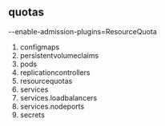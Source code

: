 ##  quotas

--enable-admission-plugins=ResourceQuota
1. configmaps
2. persistentvolumeclaims
3. pods
4. replicationcontrollers	
5. resourcequotas
6. services
7. services.loadbalancers
8. services.nodeports	
9. secrets

